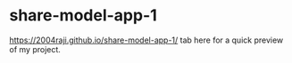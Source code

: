 # share-model-app-1
https://2004raji.github.io/share-model-app-1/ tab here for a quick preview of my project.
